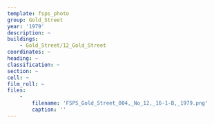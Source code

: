 ```yaml
---
template: fsps_photo
group: Gold_Street
year: '1979'
description: ~
buildings:
    - Gold_Street/12_Gold_Street
coordinates: ~
heading: ~
classification: ~
section: ~
cell: ~
film_roll: ~
files:
    -
        filename: 'FSPS_Gold_Street_004,_No_12,_16-1-B,_1979.png'
        caption: ''
---
```

